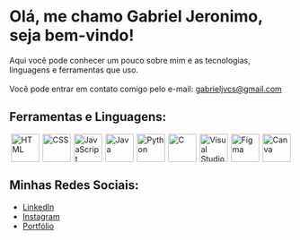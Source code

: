 # Olá, me chamo Gabriel Jeronimo, seja bem-vindo!
Aqui você pode conhecer um pouco sobre mim e as tecnologias, linguagens e ferramentas que uso.
<br> </br>
Você pode entrar em contato comigo pelo e-mail: gabrieljvcs@gmail.com 

## Ferramentas e Linguagens:

<div style="display: flex; justify-content: space-around; flex-wrap: wrap;">
    <img src="https://upload.wikimedia.org/wikipedia/commons/6/61/HTML5_logo_and_wordmark.svg" alt="HTML" width="50" heigth ="50"/>
    <img src="https://upload.wikimedia.org/wikipedia/commons/d/d5/CSS3_logo_and_wordmark.svg" alt="CSS" width="50" heigth ="50"/>
    <img src="https://upload.wikimedia.org/wikipedia/commons/4/4c/JavaScript-logo.png" alt="JavaScript" width="50" heigth ="50"/>
    <img src="https://upload.wikimedia.org/wikipedia/commons/6/6a/Java_logo_and_wordmark.svg" alt="Java" width="50" heigth ="50"/>
    <img src="https://upload.wikimedia.org/wikipedia/commons/c/c3/Python-logo-notext.svg" alt="Python" width="50" heigth ="50"/>
    <img src="https://upload.wikimedia.org/wikipedia/commons/1/19/C_Logo.png" alt="C" width="50" heigth ="50"/>
    <img src="https://upload.wikimedia.org/wikipedia/commons/3/3e/Visual_Studio_Code_1.35_icon.svg" alt="Visual Studio Code" width="50" heigth ="50"/>
    <img src="https://upload.wikimedia.org/wikipedia/commons/3/38/Figma-logo.svg" alt="Figma" width="50" heigth="50"/>
    <img src="https://upload.wikimedia.org/wikipedia/en/thumb/3/3e/Canva_logo.svg/1200px-Canva_logo.svg.png" alt="Canva" width="50" heigth="50"/>
</div>


## Minhas Redes Sociais:
- [LinkedIn](https://www.linkedin.com/in/gabrielvrz/)
- [Instagram](https://instagram.com/gabrielvrz)
- [Portfólio](https://portfolio-gabriel-jeronimo.netlify.app)

